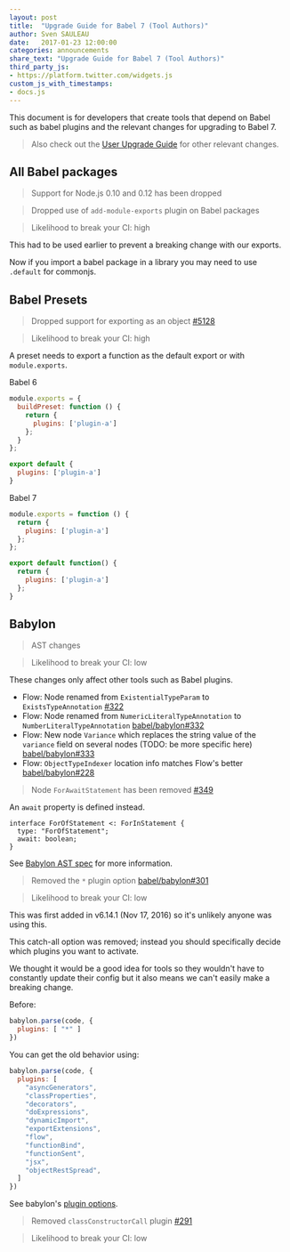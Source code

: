 ```yaml
---
layout: post
title:  "Upgrade Guide for Babel 7 (Tool Authors)"
author: Sven SAULEAU
date:   2017-01-23 12:00:00
categories: announcements
share_text: "Upgrade Guide for Babel 7 (Tool Authors)"
third_party_js:
- https://platform.twitter.com/widgets.js
custom_js_with_timestamps:
- docs.js
---
```


This document is for developers that create tools that depend on Babel such as babel plugins and the relevant changes for upgrading to Babel 7.

> Also check out the [User Upgrade Guide](/blog/2017/01/23/upgrade-guide-for-babel-7) for other relevant changes.

## All Babel packages

> Support for Node.js 0.10 and 0.12 has been dropped

> Dropped use of `add-module-exports` plugin on Babel packages

> Likelihood to break your CI: high

This had to be used earlier to prevent a breaking change with our exports.

Now if you import a babel package in a library you may need to use `.default` for commonjs.

## Babel Presets

> Dropped support for exporting as an object [#5128](https://github.com/babel/babel/pull/5128)

> Likelihood to break your CI: high

A preset needs to export a function as the default export or with `module.exports`.

Babel 6

```js
module.exports = {
  buildPreset: function () {
    return {
      plugins: ['plugin-a']
    };
  }
};
```

```js
export default {
  plugins: ['plugin-a']
}
```

Babel 7

```js
module.exports = function () {
  return {
    plugins: ['plugin-a']
  };
};
```

```js
export default function() {
  return {
    plugins: ['plugin-a']
  };
}
```

## Babylon

> AST changes

> Likelihood to break your CI: low

These changes only affect other tools such as Babel plugins.

* Flow: Node renamed from `ExistentialTypeParam` to `ExistsTypeAnnotation` [#322](https://github.com/babel/babylon/pull/322)
* Flow: Node renamed from `NumericLiteralTypeAnnotation` to `NumberLiteralTypeAnnotation` [babel/babylon#332](https://github.com/babel/babylon/pull/332)
* Flow: New node `Variance` which replaces the string value of the `variance` field on several nodes (TODO: be more specific here) [babel/babylon#333](https://github.com/babel/babylon/pull/333)
* Flow: `ObjectTypeIndexer` location info matches Flow's better [babel/babylon#228](https://github.com/babel/babylon/pull/228)

> Node `ForAwaitStatement` has been removed [#349](https://github.com/babel/babylon/pull/349)

An `await` property is defined instead.

```text
interface ForOfStatement <: ForInStatement {
  type: "ForOfStatement";
  await: boolean;
}
```

See [Babylon AST spec](https://github.com/babel/babylon/blob/7.0/ast/spec.md) for more information.

> Removed the `*` plugin option [babel/babylon#301](https://github.com/babel/babylon/pull/301)

> Likelihood to break your CI: low

This was first added in v6.14.1 (Nov 17, 2016) so it's unlikely anyone was using this.

This catch-all option was removed; instead you should specifically decide which plugins you want to activate.

We thought it would be a good idea for tools so they wouldn't have to constantly update their config but it also means we can't easily make a breaking change.

Before:

```js
babylon.parse(code, {
  plugins: [ "*" ]
})
```

You can get the old behavior using:

```js
babylon.parse(code, {
  plugins: [
    "asyncGenerators",
    "classProperties",
    "decorators",
    "doExpressions",
    "dynamicImport",
    "exportExtensions",
    "flow",
    "functionBind",
    "functionSent",
    "jsx",
    "objectRestSpread",
  ]
})
```

See babylon's [plugin options](https://babeljs.io/docs/core-packages/babylon/#api-plugins).

> Removed `classConstructorCall` plugin [#291](https://github.com/babel/babylon/pull/291)

> Likelihood to break your CI: low
